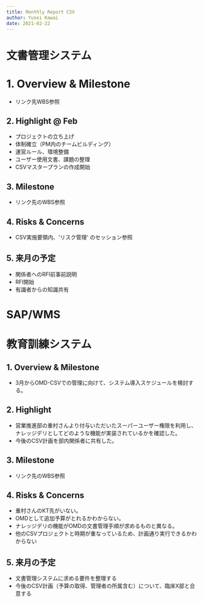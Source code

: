 ```yaml
---
title: Monthly Report CSV
author: Yusei Kawai
date: 2021-02-22
---
```


# 文書管理システム
# 1. Overview & Milestone
* リンク先WBS参照

## 2. Highlight @ Feb
* プロジェクトの立ち上げ
* 体制確立（PM内のチームビルディング）
* 運営ルール、環境整備
* ユーザー使用文書、課題の整理
* CSVマスタープランの作成開始

## 3. Milestone
* リンク先のWBS参照

## 4. Risks & Concerns
* CSV実施要領内、'リスク管理' のセッション参照

## 5. 来月の予定
* 関係者へのRFI前事前説明
* RFI開始
* 有識者からの知識共有

# SAP/WMS


# 教育訓練システム
## 1. Overview & Milestone
* 3月からOMD-CSVでの管理に向けて、システム導入スケジュールを検討する。

## 2. Highlight
* 営業推進部の重村さんより付与いただいたスーパーユーザー権限を利用し、ナレッジデリとしてどのような機能が実装されているかを確認した。
* 今後のCSV計画を部内関係者に共有した。

## 3. Milestone
* リンク先のWBS参照

## 4. Risks & Concerns
* 重村さんのKT先がいない。
* OMDとして追加予算がとれるかわからない。
* ナレッジデリの機能がOMDの文書管理手順が求めるものと異なる。
* 他のCSVプロジェクトと時期が重なっているため、計画通り実行できるかわからない

## 5. 来月の予定
* 文書管理システムに求める要件を整理する
* 今後のCSV計画（予算の取得、管理者の所属含む）について、臨床X部と合意する


